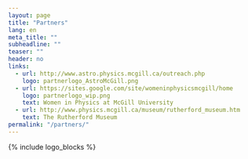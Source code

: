 ```yaml
---
layout: page
title: "Partners"
lang: en
meta_title: ""
subheadline: ""
teaser: ""
header: no
links:
  - url: http://www.astro.physics.mcgill.ca/outreach.php
    logo: partnerlogo_AstroMcGill.png
  - url: https://sites.google.com/site/womeninphysicsmcgill/home
    logo: partnerlogo_wip.png
    text: Women in Physics at McGill University
  - url: http://www.physics.mcgill.ca/museum/rutherford_museum.htm
    text: The Rutherford Museum
permalink: "/partners/"
---
```


{% include logo_blocks %}
